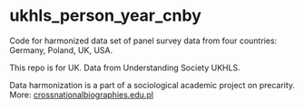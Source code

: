 # ukhls_person_year_cnby

Code for harmonized data set of panel survey data from four countries: Germany, Poland, UK, USA.

This repo is for UK. Data from Understanding Society UKHLS.

Data harmonization is a part of a sociological academic project on precarity. More: [crossnationalbiographies.edu.pl](https://crossnationalbiographies.edu.pl/)

